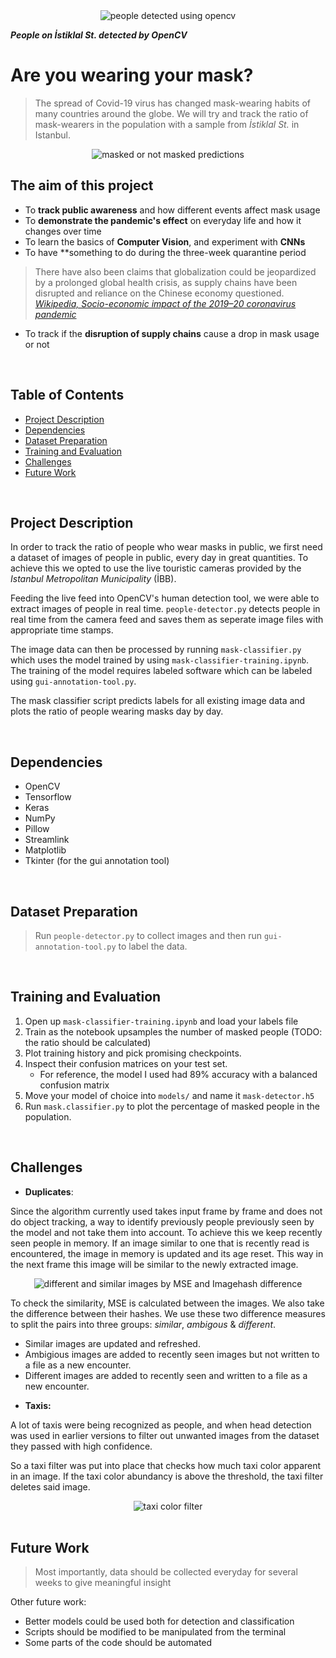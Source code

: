 <div style="text-align:center"><img src="https://github.com/cemreefe/are-you-wearing-your-mask/blob/master/media/collage/collage4.jpg?raw=true" alt="people detected using opencv"/></div>

***People on İstiklal St. detected by OpenCV***

# Are you wearing your mask?

> The spread of Covid-19 virus has changed mask-wearing habits of many countries around the globe. We will try and track the ratio of mask-wearers in the population with a sample from _İstiklal St._ in Istanbul.

<div style="text-align:center"><img src="https://github.com/cemreefe/are-you-wearing-your-mask/blob/master/media/predictions/predictions.png?raw=true" alt="masked or not masked predictions"/></div>

## The aim of this project

  - To **track public awareness** and how different events affect mask usage
  - To **demonstrate the pandemic's effect** on everyday life and how it changes over time
  - To learn the basics of **Computer Vision**, and experiment with **CNNs**
  - To have **something to do during the three-week quarantine period
  
> There have also been claims that globalization could be jeopardized by a prolonged global health crisis, as supply chains have been disrupted and reliance on the Chinese economy questioned. 
[_Wikipedia, Socio-economic impact of the 2019–20 coronavirus pandemic_](https://en.wikipedia.org/wiki/Socio-economic_impact_of_the_2019%E2%80%9320_coronavirus_pandemic)

- To track if the **disruption of supply chains** cause a drop in mask usage or not
<br>



## Table of Contents

- [Project Description](#project)
- [Dependencies](#dependencies)
- [Dataset Preparation](#dataset-preparation)
- [Training and Evaluation](#training-and-evaluation)
- [Challenges](#challenges)
- [Future Work](#future-work)


<br>

## Project Description


In order to track the ratio of people who wear masks in public, we first need a dataset of images of people in public, every day in great quantities. To achieve this we opted to use the live touristic cameras provided by the _Istanbul Metropolitan Municipality_ (İBB). 

Feeding the live feed into OpenCV's human detection tool, we were able to extract images of people in real time. `people-detector.py` detects people in real time from the camera feed and saves them as seperate image files with appropriate time stamps.

The image data can then be processed by running `mask-classifier.py` which uses the model trained by using `mask-classifier-training.ipynb`. The training of the model requires labeled software which can be labeled using `gui-annotation-tool.py`. 

The mask classifier script predicts labels for all existing image data and plots the ratio of people wearing masks day by day.

<br>

## Dependencies

- OpenCV
- Tensorflow
- Keras
- NumPy
- Pillow
- Streamlink
- Matplotlib
- Tkinter (for the gui annotation tool)

<br>

## Dataset Preparation


> Run `people-detector.py` to collect images and then run `gui-annotation-tool.py` to label the data. 

<br>

## Training and Evaluation

1. Open up `mask-classifier-training.ipynb` and load your labels file
2. Train as the notebook upsamples the number of masked people (TODO: the ratio should be calculated)
3. Plot training history and pick promising checkpoints.
4. Inspect their confusion matrices on your test set.
    * For reference, the model I used had 89% accuracy with a balanced confusion matrix
5. Move your model of choice into `models/` and name it `mask-detector.h5`
6. Run `mask.classifier.py` to plot the percentage of masked people in the population.

<br>

## Challenges

* **Duplicates**:

Since the algorithm currently used takes input frame by frame and does not do object tracking, a way to identify previously people previously seen by the model and not take them into account. To achieve this we keep recently seen people in memory. If an image similar to one that is recently read is encountered, the image in memory is updated and its age reset. This way in the next frame this image will be similar to the newly extracted image.

<div style="text-align:center"><img src="https://github.com/cemreefe/are-you-wearing-your-mask/blob/master/media/similarity/similarity.png?raw=true" alt="different and similar images by MSE and Imagehash difference"/></div>

To check the similarity, MSE is calculated between the images. We also take the difference between their hashes. We use these two difference measures to split the pairs into three groups: _similar_, _ambigous_ & _different_.

- Similar images are updated and refreshed.
- Ambigious images are added to recently seen images but not written to a file as a new encounter.
- Different images are added to recently seen and written to a file as a new encounter.

* **Taxis:**

A lot of taxis were being recognized as people, and when head detection was used in earlier versions to filter out unwanted images from the dataset they passed with high confidence.

So a taxi filter was put into place that checks how much taxi color apparent in an image. If the taxi color abundancy is above the threshold, the taxi filter deletes said image.

<div style="text-align:center"><img src="https://github.com/cemreefe/are-you-wearing-your-mask/blob/master/media/taxiscore_wide.png?raw=true" alt="taxi color filter"/></div>

<br>

## Future Work

> Most importantly, data should be collected everyday for several weeks to give  meaningful insight

Other future work:

* Better models could be used both for detection and classification
* Scripts should be modified to be manipulated from the terminal
* Some parts of the code should be automated


